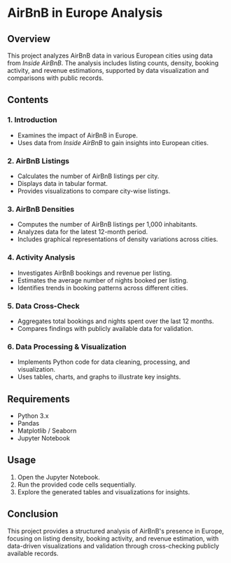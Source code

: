 # AirBnB in Europe Analysis

## Overview
This project analyzes AirBnB data in various European cities using data from *Inside AirBnB*. The analysis includes listing counts, density, booking activity, and revenue estimations, supported by data visualization and comparisons with public records.

## Contents

### 1. Introduction
- Examines the impact of AirBnB in Europe.
- Uses data from *Inside AirBnB* to gain insights into European cities.

### 2. AirBnB Listings
- Calculates the number of AirBnB listings per city.
- Displays data in tabular format.
- Provides visualizations to compare city-wise listings.

### 3. AirBnB Densities
- Computes the number of AirBnB listings per 1,000 inhabitants.
- Analyzes data for the latest 12-month period.
- Includes graphical representations of density variations across cities.

### 4. Activity Analysis
- Investigates AirBnB bookings and revenue per listing.
- Estimates the average number of nights booked per listing.
- Identifies trends in booking patterns across different cities.

### 5. Data Cross-Check
- Aggregates total bookings and nights spent over the last 12 months.
- Compares findings with publicly available data for validation.

### 6. Data Processing & Visualization
- Implements Python code for data cleaning, processing, and visualization.
- Uses tables, charts, and graphs to illustrate key insights.

## Requirements
- Python 3.x
- Pandas
- Matplotlib / Seaborn
- Jupyter Notebook

## Usage
1. Open the Jupyter Notebook.
2. Run the provided code cells sequentially.
3. Explore the generated tables and visualizations for insights.

## Conclusion
This project provides a structured analysis of AirBnB's presence in Europe, focusing on listing density, booking activity, and revenue estimation, with data-driven visualizations and validation through cross-checking publicly available records.
